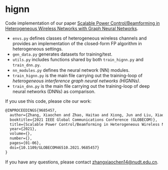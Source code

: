 # hignn
Code implementation of our paper [Scalable Power Control/Beamforming in Heterogeneous Wireless Networks with Graph Neural Networks](https://ieeexplore.ieee.org/document/9685457).

- `envs.py` defines classes of heterogeneous wireless channels and provides an implementation of the closed-form FP algorithm in heterogeneous settings.
- `gen_data.py` generates datasets for training/test.
- `utils.py` includes functions shared by both `train_hignn.py` and `train_dnn.py`.
- `nn_modules.py` defines the neural network (NN) modules.
- `train_hignn.py` is the main file carrying out the training-loop of *heterogeneous interference graph neural networks (HIGNNs)*.
- `train_dnn.py` is the main file carrying out the training-loop of deep neural networks (DNNs) as comparison.

If you use this code, please cite our work:

```tex
@INPROCEEDINGS{9685457,  
  author={Zhang, Xiaochen and Zhao, Haitao and Xiong, Jun and Liu, Xiaoran and Zhou, Li and Wei, Jibo},  
  booktitle={2021 IEEE Global Communications Conference (GLOBECOM)},   
  title={Scalable Power Control/Beamforming in Heterogeneous Wireless Networks with Graph Neural Networks},   
  year={2021},  
  volume={},  
  number={},  
  pages={01-06},  
  doi={10.1109/GLOBECOM46510.2021.9685457}
}
```

If you have any questions, please contact zhangxiaochen14@nudt.edu.cn.
